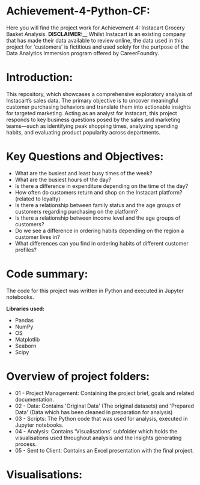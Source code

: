 # **Achievement-4-Python-CF:**
Here you will find the project work for Achievement 4: Instacart Grocery Basket Analysis.
**DISCLAIMER:**__ Whilst Instacart is an existing company that has made their data available to review online, the data used in this project for 'customers' is fictitious and used solely for the purtpose of the Data Analytics Immersion program offered by CareerFoundry.

# **Introduction:**
This repository, which showcases a comprehensive exploratory analysis of Instacart’s sales data. The primary objective is to uncover meaningful customer purchasing behaviors and translate them into actionable insights for targeted marketing. Acting as an analyst for Instacart, this project responds to key business questions posed by the sales and marketing teams—such as identifying peak shopping times, analyzing spending habits, and evaluating product popularity across departments.

# **Key Questions and Objectives:**
- What are the busiest and least busy times of the week?
- What are the busiest hours of the day?
- Is there a difference in expenditure depending on the time of the day?
- How often do customers return and shop on the Instacart platform? (related to loyalty)
- Is there a relationship between family status and the age groups of customers regarding purchasing on the platform?
- Is there a relationship between income level and the age groups of customers?
- Do we see a difference in ordering habits depending on the region a customer lives in?
- What differences can you find in ordering habits of different customer profiles? 

# **Code summary:**
The code for this project was written in Python and executed in Jupyter notebooks.

**Libraries used:**
- Pandas
- NumPy
- OS
- Matplotlib
- Seaborn
- Scipy

# **Overview of project folders:**
- 01 - Project Management: Containing the project brief, goals and related documentation.
- 02 - Data: Contains 'Original Data' (The original datasets) and 'Prepared Data' (Data which has been cleaned in preparation for analysis)
- 03 - Scripts: The Python code that was used for analysis, executed in Jupyter notebooks.
- 04 - Analysis: Contains 'Visualisations' subfolder which holds the visualisations used throughout analysis and the insights generating process.
- 05 - Sent to Client: Contains an Excel presentation with the final project.

# **Visualisations:**

